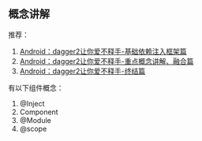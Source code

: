 ## 概念讲解

推荐：

1. [Android：dagger2让你爱不释手-基础依赖注入框架篇](http://www.jianshu.com/p/cd2c1c9f68d4#)
2. [Android：dagger2让你爱不释手-重点概念讲解、融合篇](http://www.jianshu.com/p/1d42d2e6f4a5)
3. [Android：dagger2让你爱不释手-终结篇](http://www.jianshu.com/p/65737ac39c44)

有以下组件概念：

1. @Inject
2. Component
3. @Module
4. @scope